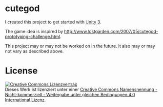 cutegod
=======
I created this project to get started with [Unity 3](http://unity3d.com/).

The game idea is inspired by http://www.lostgarden.com/2007/05/cutegod-prototyping-challenge.html.

This project may or may not be worked on in the future.
It also may or may not vary as described above.

License
======
<a rel="license" href="http://creativecommons.org/licenses/by-nc-sa/4.0/"><img alt="Creative Commons Lizenzvertrag" style="border-width:0" src="https://i.creativecommons.org/l/by-nc-sa/4.0/88x31.png" /></a><br />Dieses Werk ist lizenziert unter einer <a rel="license" href="http://creativecommons.org/licenses/by-nc-sa/4.0/">Creative Commons Namensnennung - Nicht-kommerziell - Weitergabe unter gleichen Bedingungen 4.0 International Lizenz</a>.
